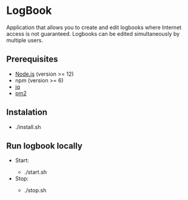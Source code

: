 # LogBook

Application that allows you to create and edit logbooks where Internet access is not guaranteed.
Logbooks can be edited simultaneously by multiple users.

## Prerequisites

* [Node.js](https://nodejs.org/en/download/) (version >= 12)
* npm (version >= 6)
* [jq](https://stedolan.github.io/jq/)
* [pm2](https://pm2.keymetrics.io/docs/usage/pm2-doc-single-page/)

## Instalation
* ./install.sh

## Run logbook locally

<ul>
    <li>Start:</li>
        <ul>
            <li>./start.sh</li>
        </ul>
    </li>
    <li>Stop:</li>
        <ul>
            <li>./stop.sh</li>
        </ul>
    </li>
</ul>
